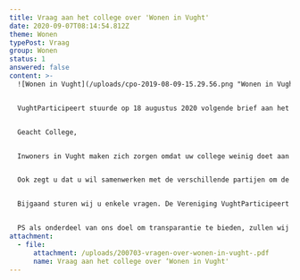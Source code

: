 ```yaml
---
title: Vraag aan het college over 'Wonen in Vught'
date: 2020-09-07T08:14:54.812Z
theme: Wonen
typePost: Vraag
group: Wonen
status: 1
answered: false
content: >-
  ![Wonen in Vught](/uploads/cpo-2019-08-09-15.29.56.png "Wonen in Vught")


  VughtParticipeert stuurde op 18 augustus 2020 volgende brief aan het college


  Geacht College,


  Inwoners in Vught maken zich zorgen omdat uw college weinig doet aan de verbetering van de huisvesting voor hun doelgroep. Uw college zegt te erkennen dat er behoefte bestaat aan betaalbare huisvesting voor starters en ouderen en dat dit onverminderd hoog op de agenda staat.


  Ook zegt u dat u wil samenwerken met de verschillende partijen om de diverse uitdagingen voor huisvesting op te pakken en te zorgen dat er gemeentebreed mogelijkheden komen. Uw intentie dat er meer mogelijkheden komen voor huisvesting van specifieke doelgroepen klinkt mooi maar is toch echt in strijd met de beleidspraktijk van de afgelopen jaren.


  Bijgaand sturen wij u enkele vragen. De Vereniging VughtParticipeert zou graag op korte termijn haar leden over uw antwoorden willen informeren. Wij nemen aan dat ook u de noodzaak ziet de inwoners van Vught zo snel mogelijk te informeren. Om die reden zouden wij het op prijs stellen uw antwoorden binnen 3 weken te mogen ontvangen.


  PS als onderdeel van ons doel om transparantie te bieden, zullen wij deze brief ook op onze website [www.vughtparticipeert.nl](http://www.vughtparticipeert.nl/) plaatsen. Uw antwoorden zullen daar ook worden gepubliceerd.
attachment:
  - file:
      attachment: /uploads/200703-vragen-over-wonen-in-vught-.pdf
      name: Vraag aan het college over ‘Wonen in Vught'
---
```

